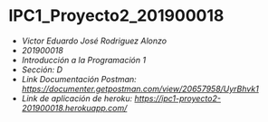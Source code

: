 # IPC1_Proyecto2_201900018
- *Victor Eduardo José Rodriguez Alonzo*
- *201900018*
- *Introducción a la Programación 1*
- *Sección: D*
- *Link Documentación Postman: https://documenter.getpostman.com/view/20657958/UyrBhvk1*
- *Link de aplicación de heroku: https://ipc1-proyecto2-201900018.herokuapp.com/*